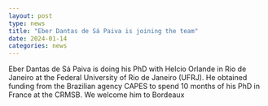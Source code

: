 ```yaml
---
layout: post
type: news
title: "Eber Dantas de Sá Paiva is joining the team"
date: 2024-01-14
categories: news
---
```

Eber Dantas de Sá Paiva is doing his PhD with Helcio Orlande in Rio de Janeiro at the Federal University of Rio de Janeiro  (UFRJ). He obtained funding from the Brazilian agency CAPES to spend 10 months of his PhD in France at the CRMSB. We welcome him to Bordeaux